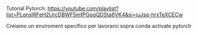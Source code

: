 Tutorial Pytorch:
https://youtube.com/playlist?list=PLqnslRFeH2UrcDBWF5mfPGpqQDSta6VK4&si=juJsq-hrxTeXCECw

Creiamo un enviroment specifico per lavorarci sopra
conda activate pytorch
